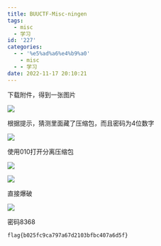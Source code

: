 ```yaml
---
title: BUUCTF-Misc-ningen
tags:
  - misc
  - 学习
id: '227'
categories:
  - - '%e5%ad%a6%e4%b9%a0'
    - misc
  - - 学习
date: 2022-11-17 20:10:21
---
```


下载附件，得到一张图片

![](https://pic.niaoluo.top/%E7%BD%91%E7%AB%99%E8%B0%83%E7%94%A8/misc%E9%9C%80%E8%A6%81/9e3ec8c2-38c7-41cf-b5d7-abe7872de4c3%20(1).jpg)

根据提示，猜测里面藏了压缩包，而且密码为4位数字

![](https://pic.niaoluo.top/%E7%BD%91%E7%AB%99%E8%B0%83%E7%94%A8/misc%E9%9C%80%E8%A6%81/%E5%B1%8F%E5%B9%95%E6%88%AA%E5%9B%BE%202022-11-17%20195916.jpg)

使用010打开分离压缩包

![](https://pic.niaoluo.top/%E7%BD%91%E7%AB%99%E8%B0%83%E7%94%A8/misc%E9%9C%80%E8%A6%81/%E5%B1%8F%E5%B9%95%E6%88%AA%E5%9B%BE%202022-11-17%20200706.jpg)

![](https://pic.niaoluo.top/%E7%BD%91%E7%AB%99%E8%B0%83%E7%94%A8/misc%E9%9C%80%E8%A6%81/%E5%B1%8F%E5%B9%95%E6%88%AA%E5%9B%BE%202022-11-17%20200403.jpg)

直接爆破

![](https://pic.niaoluo.top/%E7%BD%91%E7%AB%99%E8%B0%83%E7%94%A8/misc%E9%9C%80%E8%A6%81/%E5%B1%8F%E5%B9%95%E6%88%AA%E5%9B%BE%202022-11-17%20200851.jpg)

密码8368

```
flag{b025fc9ca797a67d2103bfbc407a6d5f}
```